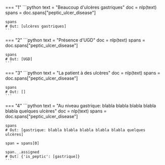 === "1"
    ```python
    text = "Beaucoup d'ulcères gastriques"
    doc = nlp(text)
    spans = doc.spans["peptic_ulcer_disease"]

    spans
    # Out: [ulcères gastriques]
    ```



=== "2"
    ```python
    text = "Présence d'UGD"
    doc = nlp(text)
    spans = doc.spans["peptic_ulcer_disease"]

    spans
    # Out: [UGD]
    ```



=== "3"
    ```python
    text = "La patient à des ulcères"
    doc = nlp(text)
    spans = doc.spans["peptic_ulcer_disease"]

    spans
    # Out: []
    ```



=== "4"
    ```python
    text = "Au niveau gastrique: blabla blabla blabla blabla blabla quelques ulcères"
    doc = nlp(text)
    spans = doc.spans["peptic_ulcer_disease"]

    spans
    # Out: [gastrique: blabla blabla blabla blabla blabla quelques ulcères]

    span = spans[0]

    span._.assigned
    # Out: {'is_peptic': [gastrique]}
    ```
